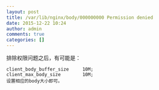 ```yaml
---
layout: post
title: /var/lib/nginx/body/000000000 Permission denied
date: 2015-12-22 10:24
author: admin
comments: true
categories: []
---
```

排除权限问题之后，有可能是：
<pre><code>client_body_buffer_size     10M;
client_max_body_size        10M;
设置相应的body大小即可。</code></pre>
